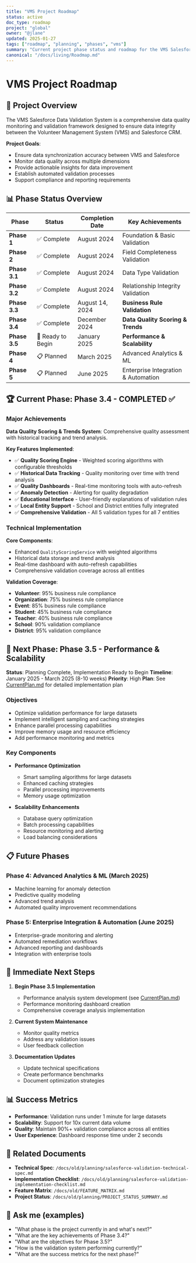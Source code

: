 ```yaml
---
title: "VMS Project Roadmap"
status: active
doc_type: roadmap
project: "global"
owner: "@jlane"
updated: 2025-01-27
tags: ["roadmap", "planning", "phases", "vms"]
summary: "Current project phase status and roadmap for the VMS Salesforce Data Validation System. Currently in Phase 3.4 with Phase 3.5 (Performance & Scalability) next."
canonical: "/docs/living/Roadmap.md"
---
```


# VMS Project Roadmap

## 🎯 **Project Overview**

The VMS Salesforce Data Validation System is a comprehensive data quality monitoring and validation framework designed to ensure data integrity between the Volunteer Management System (VMS) and Salesforce CRM.

**Project Goals**:
- Ensure data synchronization accuracy between VMS and Salesforce
- Monitor data quality across multiple dimensions
- Provide actionable insights for data improvement
- Establish automated validation processes
- Support compliance and reporting requirements

## 📊 **Phase Status Overview**

| Phase | Status | Completion Date | Key Achievements |
|-------|--------|-----------------|------------------|
| **Phase 1** | ✅ Complete | August 2024 | Foundation & Basic Validation |
| **Phase 2** | ✅ Complete | August 2024 | Field Completeness Validation |
| **Phase 3.1** | ✅ Complete | August 2024 | Data Type Validation |
| **Phase 3.2** | ✅ Complete | August 2024 | Relationship Integrity Validation |
| **Phase 3.3** | ✅ Complete | August 14, 2024 | **Business Rule Validation** |
| **Phase 3.4** | ✅ Complete | December 2024 | **Data Quality Scoring & Trends** |
| **Phase 3.5** | 🚀 Ready to Begin | January 2025 | **Performance & Scalability** |
| **Phase 4** | 📋 Planned | March 2025 | Advanced Analytics & ML |
| **Phase 5** | 📋 Planned | June 2025 | Enterprise Integration & Automation |

## 🏆 **Current Phase: Phase 3.4 - COMPLETED** ✅

### **Major Achievements**

**Data Quality Scoring & Trends System**: Comprehensive quality assessment with historical tracking and trend analysis.

**Key Features Implemented**:
- ✅ **Quality Scoring Engine** - Weighted scoring algorithms with configurable thresholds
- ✅ **Historical Data Tracking** - Quality monitoring over time with trend analysis
- ✅ **Quality Dashboards** - Real-time monitoring tools with auto-refresh
- ✅ **Anomaly Detection** - Alerting for quality degradation
- ✅ **Educational Interface** - User-friendly explanations of validation rules
- ✅ **Local Entity Support** - School and District entities fully integrated
- ✅ **Comprehensive Validation** - All 5 validation types for all 7 entities

### **Technical Implementation**

**Core Components**:
- Enhanced `QualityScoringService` with weighted algorithms
- Historical data storage and trend analysis
- Real-time dashboard with auto-refresh capabilities
- Comprehensive validation coverage across all entities

**Validation Coverage**:
- **Volunteer**: 95% business rule compliance
- **Organization**: 75% business rule compliance
- **Event**: 85% business rule compliance
- **Student**: 45% business rule compliance
- **Teacher**: 40% business rule compliance
- **School**: 90% validation compliance
- **District**: 95% validation compliance

## 🚀 **Next Phase: Phase 3.5 - Performance & Scalability**

**Status**: Planning Complete, Implementation Ready to Begin
**Timeline**: January 2025 - March 2025 (8-10 weeks)
**Priority**: High
**Plan**: See [CurrentPlan.md](CurrentPlan.md) for detailed implementation plan

### **Objectives**
- Optimize validation performance for large datasets
- Implement intelligent sampling and caching strategies
- Enhance parallel processing capabilities
- Improve memory usage and resource efficiency
- Add performance monitoring and metrics

### **Key Components**
- **Performance Optimization**
  - Smart sampling algorithms for large datasets
  - Enhanced caching strategies
  - Parallel processing improvements
  - Memory usage optimization

- **Scalability Enhancements**
  - Database query optimization
  - Batch processing capabilities
  - Resource monitoring and alerting
  - Load balancing considerations

## 📋 **Future Phases**

### **Phase 4: Advanced Analytics & ML** (March 2025)
- Machine learning for anomaly detection
- Predictive quality modeling
- Advanced trend analysis
- Automated quality improvement recommendations

### **Phase 5: Enterprise Integration & Automation** (June 2025)
- Enterprise-grade monitoring and alerting
- Automated remediation workflows
- Advanced reporting and dashboards
- Integration with enterprise tools

## 🎯 **Immediate Next Steps**

1. **Begin Phase 3.5 Implementation**
   - Performance analysis system development (see [CurrentPlan.md](CurrentPlan.md))
   - Performance monitoring dashboard creation
   - Comprehensive coverage analysis implementation

2. **Current System Maintenance**
   - Monitor quality metrics
   - Address any validation issues
   - User feedback collection

3. **Documentation Updates**
   - Update technical specifications
   - Create performance benchmarks
   - Document optimization strategies

## 📊 **Success Metrics**

- **Performance**: Validation runs under 1 minute for large datasets
- **Scalability**: Support for 10x current data volume
- **Quality**: Maintain 90%+ validation compliance across all entities
- **User Experience**: Dashboard response time under 2 seconds

## 🔗 **Related Documents**

- **Technical Spec**: `/docs/old/planning/salesforce-validation-technical-spec.md`
- **Implementation Checklist**: `/docs/old/planning/salesforce-validation-implementation-checklist.md`
- **Feature Matrix**: `/docs/old/FEATURE_MATRIX.md`
- **Project Status**: `/docs/old/planning/PROJECT_STATUS_SUMMARY.md`

## 📝 **Ask me (examples)**

- "What phase is the project currently in and what's next?"
- "What are the key achievements of Phase 3.4?"
- "What are the objectives for Phase 3.5?"
- "How is the validation system performing currently?"
- "What are the success metrics for the next phase?"
